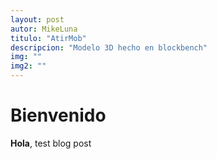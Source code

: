 ```yaml
---
layout: post
autor: MikeLuna
titulo: "AtirMob"
descripcion: "Modelo 3D hecho en blockbench"
img: ""
img2: ""
---
```


# Bienvenido

**Hola**, test blog post

